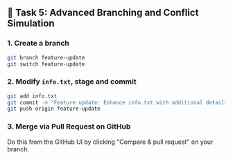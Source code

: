 ## 🌿 Task 5: Advanced Branching and Conflict Simulation

### 1. Create a branch

```bash
git branch feature-update
git switch feature-update
```

### 2. Modify `info.txt`, stage and commit

```bash
git add info.txt
git commit -m "Feature update: Enhance info.txt with additional details"
git push origin feature-update
```

### 3. Merge via Pull Request on GitHub

Do this from the GitHub UI by clicking "Compare & pull request" on your branch.

